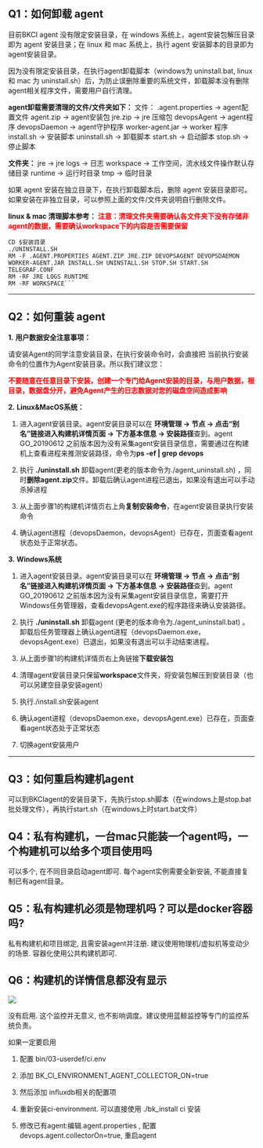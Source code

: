 ## Q1：如何卸载 agent

目前BKCI agent 没有限定安装目录，在 windows 系统上，agent安装包解压目录即为 agent 安装目录；在 linux 和 mac 系统上，执行 agent 安装脚本的目录即为agent安装目录。

因为没有限定安装目录，在执行agent卸载脚本（windows为 uninstall.bat, linux 和 mac 为 uninstall.sh）后，为防止误删除重要的系统文件，卸载脚本没有删除agent相关程序文件，需要用户自行清理。

**agent卸载需要清理的文件/文件夹如下：**
文件：
.agent.properties → agent配置文件
agent.zip → agent安装包
jre.zip → jre 压缩包
devopsAgent → agent程序
devopsDaemon → agent守护程序
worker-agent.jar → worker 程序
install.sh → 安装脚本
uninstall.sh → 卸载脚本
start.sh → 启动脚本
stop.sh → 停止脚本

**文件夹：**
jre → jre
logs → 日志
workspace → 工作空间，流水线文件操作默认存储目录
runtime → 运行时目录
tmp → 临时目录



如果 agent 安装在独立目录下，在执行卸载脚本后，删除 agent 安装目录即可。如果安装在非独立目录，可以参照上面的文件/文件夹说明自行删除文件。

**linux & mac 清理脚本参考：**
<font color="red">**注意：清理文件夹需要确认各文件夹下没有存储非agent的数据，需要确认workspace下的内容是否需要保留**</font>

```
CD $安装目录
./UNINSTALL.SH
RM -F .AGENT.PROPERTIES AGENT.ZIP JRE.ZIP DEVOPSAGENT DEVOPSDAEMON WORKER-AGENT.JAR INSTALL.SH UNINSTALL.SH STOP.SH START.SH TELEGRAF.CONF
RM -RF JRE LOGS RUNTIME
RM -RF WORKSPACE```
```

---

## Q2：如何重装 agent

**1.**   **用户数据安全注意事项：**

请安装Agent的同学注意安装目录，在执行安装命令时，会直接把 当前执行安装命令的位置作为Agent安装目录。所以我们建议您：

<font color="red">**不要随意在任意目录下安装，创建一个专门给Agent安装的目录，与用户数据，根目录，数据盘分开，避免Agent产生的日志数据对您的磁盘空间造成影响**</font>

 

**2.**   **Linux&MacOS系统：**

1. 进入agent安装目录。agent安装目录可以在 **环境管理 → 节点 → 点击“别名”链接进入构建机详情页面 → 下方基本信息 → 安装路径**查到。agent GO_20190612 之前版本因为没有采集agent安装目录信息，需要通过在构建机上查看进程来推测安装路径，命令为**ps -ef | grep devops**

2. 执行 **./uninstall.sh**  卸载agent(更老的版本命令为./agent_uninstall.sh) ，同时**删除agent.zip**文件。卸载后确认agent进程已退出，如果没有退出可以手动杀掉进程

3. 从上面步骤1的构建机详情页右上角**复制安装命令**，在agent安装目录执行安装命令

4. 确认agent进程（devopsDaemon，devopsAgent）已存在，页面查看agent状态处于正常状态。

 

**3.**   **Windows系统**

1. 进入agent安装目录。agent安装目录可以在 **环境管理 → 节点 → 点击“别名”链接进入构建机详情页面 → 下方基本信息 → 安装路径**查到。agent GO_20190612 之前版本因为没有采集agent安装目录信息，需要打开Windows任务管理器，查看devopsAgent.exe的程序路径来确认安装路径。

2. 执行 **./uninstall.sh** 卸载agent (更老的版本命令为./agent_uninstall.bat) 。卸载后任务管理器上确认agent进程（devopsDaemon.exe，devopsAgent.exe）已退出，如果没有退出可以手动结束进程。

3. 从上面步骤1的构建机详情页右上角链接**下载安装包**

4. 清理agent安装目录只保留**workspace**文件夹，将安装包解压到安装目录（也可以另建空目录安装agent）

5. 执行./install.sh安装agent

6. 确认agent进程（devopsDaemon.exe，devopsAgent.exe）已存在，页面查看agent状态处于正常状态

7. 切换agent安装用户

---

## Q3：如何重启构建机agent

可以到BKCIagent的安装目录下，先执行stop.sh脚本（在windows上是stop.bat批处理文件），再执行start.sh（在windows上时start.bat文件）



## Q4：私有构建机，一台mac只能装一个agent吗，一个构建机可以给多个项目使用吗

可以多个, 在不同目录启动agent即可. 每个agent实例需要全新安装, 不能直接复制已有agent目录。



## Q5：私有构建机必须是物理机吗？可以是docker容器吗?

私有构建机和项目绑定, 且需安装agent并注册. 建议使用物理机/虚拟机等变动少的场景. 容器化使用公共构建机即可.



## Q6：构建机的详情信息都没有显示

![](../../../assets/environment_monitor.png)

没有启用. 这个监控并无意义, 也不影响调度。建议使用蓝鲸监控等专门的监控系统负责。

如果一定要启用

1. 配置 bin/03-userdef/ci.env 

2. 添加 BK_CI_ENVIRONMENT_AGENT_COLLECTOR_ON=true
3. 然后添加 influxdb相关的配置项
4. 重新安装ci-environment. 可以直接使用 ./bk_install ci 安装
5. 修改已有agent:编辑.agent.properties , 配置devops.agent.collectorOn=true, 重启agent